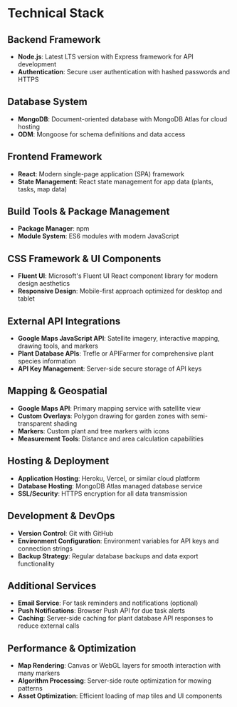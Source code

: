# Technical Stack

## Backend Framework
- **Node.js**: Latest LTS version with Express framework for API development
- **Authentication**: Secure user authentication with hashed passwords and HTTPS

## Database System
- **MongoDB**: Document-oriented database with MongoDB Atlas for cloud hosting
- **ODM**: Mongoose for schema definitions and data access

## Frontend Framework
- **React**: Modern single-page application (SPA) framework
- **State Management**: React state management for app data (plants, tasks, map data)

## Build Tools & Package Management
- **Package Manager**: npm
- **Module System**: ES6 modules with modern JavaScript

## CSS Framework & UI Components
- **Fluent UI**: Microsoft's Fluent UI React component library for modern design aesthetics
- **Responsive Design**: Mobile-first approach optimized for desktop and tablet

## External API Integrations
- **Google Maps JavaScript API**: Satellite imagery, interactive mapping, drawing tools, and markers
- **Plant Database APIs**: Trefle or APIFarmer for comprehensive plant species information
- **API Key Management**: Server-side secure storage of API keys

## Mapping & Geospatial
- **Google Maps API**: Primary mapping service with satellite view
- **Custom Overlays**: Polygon drawing for garden zones with semi-transparent shading
- **Markers**: Custom plant and tree markers with icons
- **Measurement Tools**: Distance and area calculation capabilities

## Hosting & Deployment
- **Application Hosting**: Heroku, Vercel, or similar cloud platform
- **Database Hosting**: MongoDB Atlas managed database service
- **SSL/Security**: HTTPS encryption for all data transmission

## Development & DevOps
- **Version Control**: Git with GitHub
- **Environment Configuration**: Environment variables for API keys and connection strings
- **Backup Strategy**: Regular database backups and data export functionality

## Additional Services
- **Email Service**: For task reminders and notifications (optional)
- **Push Notifications**: Browser Push API for due task alerts
- **Caching**: Server-side caching for plant database API responses to reduce external calls

## Performance & Optimization
- **Map Rendering**: Canvas or WebGL layers for smooth interaction with many markers
- **Algorithm Processing**: Server-side route optimization for mowing patterns
- **Asset Optimization**: Efficient loading of map tiles and UI components